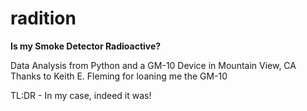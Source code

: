 # radition


**Is my Smoke Detector Radioactive?**

Data Analysis from Python and a GM-10 Device in Mountain View, CA
Thanks to Keith E. Fleming for loaning me the GM-10

TL:DR - In my case, indeed it was!

